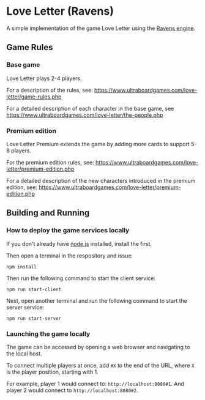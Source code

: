 # Love Letter (Ravens)

A simple implementation of the game Love Letter using the [Ravens engine](https://github.com/mrhappyasthma/core).

## Game Rules

### Base game

Love Letter plays 2-4 players.

For a description of the rules, see: https://www.ultraboardgames.com/love-letter/game-rules.php

For a detailed description of each character in the base game, see https://www.ultraboardgames.com/love-letter/the-people.php

### Premium edition

Love Letter Premium extends the game by adding more cards to support 5-8 players.

For the premium edition rules, see: https://www.ultraboardgames.com/love-letter/premium-edition.php

For a detailed description of the new characters introduced in the premium edition, see: https://www.ultraboardgames.com/love-letter/premium-edition.php

## Building and Running

### How to deploy the game services locally

If you don't already have [node.js](https://nodejs.org/en/download/) installed, install the first.

Then open a terminal in the respository and issue:

```
npm install
```

Then run the following command to start the client service:

```
npm run start-client
```

Next, open another terminal and run the following command to start the server service:

```
npm run start-server
```

### Launching the game locally

The game can be accessed by opening a web browser and navigating to the local host.

To connect multiple players at once, add `#X` to the end of the URL, where `X` is the player position, starting with 1.

For example, player 1 would connect to: `http://localhost:8080#1`. And player 2 would connect to `http://localhost:8080#2`.
